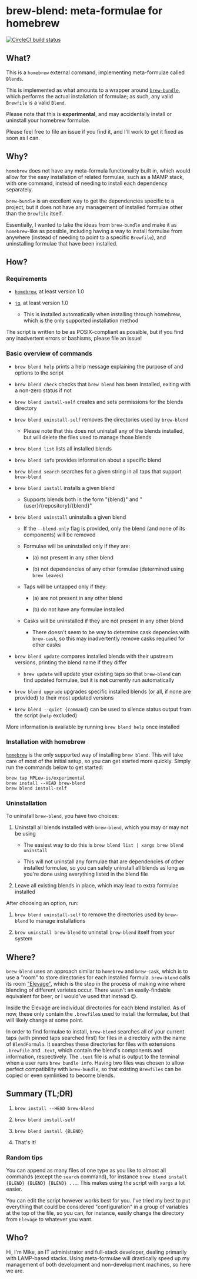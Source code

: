 # brew-blend: meta-formulae for homebrew #


[![CircleCI build status](https://circleci.com/gh/MPLew-is/homebrew-blend.svg?style=svg)](https://circleci.com/gh/MPLew-is/homebrew-blend)


## What? ##

This is a `homebrew` external command, implementing meta-formulae called `Blends`.

This is implemented as what amounts to a wrapper around [`brew-bundle`](https://github.com/Homebrew/homebrew-bundle), which performs the actual installation of formulae; as such, any valid `Brewfile` is a valid `Blend`.

Please note that this is **experimental**, and may accidentally install or uninstall your homebrew formulae.

Please feel free to file an issue if you find it, and I'll work to get it fixed as soon as I can.


## Why? ##

`homebrew` does not have any meta-formula functionality built in, which would allow for the easy installation of related formulae, such as a MAMP stack, with one command, instead of needing to install each dependency separately.

`brew-bundle` is an excellent way to get the dependencies specific to a project, but it does not have any management of installed formulae other than the `Brewfile` itself.

Essentially, I wanted to take the ideas from `brew-bundle` and make it as `homebrew`-like as possible, including having a way to install formulae from anywhere (instead of needing to point to a specific `Brewfile`), and uninstalling formulae that have been installed.


## How? ##


### Requirements ###

- [`homebrew`](https://github.com/Homebrew/brew), at least version 1.0

- [`jq`](https://github.com/stedolan/jq), at least version 1.0

	- This is installed automatically when installing through homebrew, which is the only supported installation method

The script is written to be as POSIX-compliant as possible, but if you find any inadvertent errors or bashisms, please file an issue!


### Basic overview of commands ###

- `brew blend help` prints a help message explaining the purpose of and options to the script

- `brew blend check` checks that `brew blend` has been installed, exiting with a non-zero status if not

- `brew blend install-self` creates and sets permissions for the blends directory

- `brew blend uninstall-self` removes the directories used by `brew-blend`

	- Please note that this does not uninstall any of the blends installed, but will delete the files used to manage those blends

- `brew blend list` lists all installed blends

- `brew blend info` provides information about a specific blend

- `brew blend search` searches for a given string in all taps that support `brew-blend`

- `brew blend install` installs a given blend

	- Supports blends both in the form "{blend}" and "{user}/{repository}/{blend}"

- `brew blend uninstall` uninstalls a given blend

	- If the `--blend-only` flag is provided, only the blend (and none of its components) will be removed

	- Formulae will be uninstalled only if they are:
	
		- (a) not present in any other blend
		
		- (b) not dependencies of any other formulae (determined using `brew leaves`)
	
	- Taps will be untapped only if they:
	
		- (a) are not present in any other blend
		
		- (b) do not have any formulae installed
	
	- Casks will be uninstalled if they are not present in any other blend
	
		- There doesn't seem to be way to determine cask depencies with `brew-cask`, so this may inadvertently remove casks requried for other casks

- `brew blend update` compares installed blends with their upstream versions, printing the blend name if they differ

	- `brew update` will update your existing taps so that `brew-blend` can find updated formulae, but it is **not** currently run automatically

- `brew blend upgrade` upgrades specific installed blends (or all, if none are provided) to their most updated versions

- `brew blend --quiet {command}` can be used to silence status output from the script (`help` excluded)


More information is available by running `brew blend help` once installed


### Installation with homebrew ###

[`homebrew`](https://github.com/Homebrew/brew) is the only supported way of installing `brew blend`. This will take care of most of the initial setup, so you can get started more quickly. Simply run the commands below to get started:

```shell
brew tap MPLew-is/experimental
brew install --HEAD brew-blend
brew blend install-self
```


### Uninstallation ###

To uninstall `brew-blend`, you have two choices:

1. Uninstall all blends installed with `brew-blend`, which you may or may not be using

	- The easiest way to do this is `brew blend list | xargs brew blend uninstall`
	
	- This will not uninstall any formulae that are dependencies of other installed formulae, so you can safely uninstall all blends as long as you're done using everything listed in the blend file

2. Leave all existing blends in place, which may lead to extra formulae installed


After choosing an option, run:

1. `brew blend uninstall-self` to remove the directories used by `brew-blend` to manage installations

2. `brew uninstall brew-blend` to uninstall `brew-blend` itself from your system


## Where? ##

`brew-blend` uses an approach similar to `homebrew` and `brew-cask`, which is to use a "room" to store directories for each installed formula. `brew-blend` calls its room ["Elevage"](https://en.wiktionary.org/wiki/élevage), which is the step in the process of making wine where blending of different varietes occur. There wasn't an easily-findable equivalent for beer, or I would've used that instead 😉.

Inside the Elevage are individual directories for each blend installed. As of now, these only contain the `.brewfile`s used to install the formulae, but that will likely change at some point.

In order to find formulae to install, `brew-blend` searches all of your current taps (with pinned taps searched first) for files in a directory with the name of `BlendFormula`. It searches these directories for files with extensions `.brewfile` and `.text`, which contain the blend's components and information, respectively. The `.text` file is what is output to the terminal when a user runs `brew bundle info`. Having two files was chosen to allow perfect compatibility with `brew-bundle`, so that existing `Brewfiles` can be copied or even symlinked to become blends.


## Summary (TL;DR) ##

1. `brew install --HEAD brew-blend`

2. `brew blend install-self`

3. `brew blend install {BLEND}`

4. That's it!


### Random tips ###

You can append as many files of one type as you like to almost all commands (except the `search` command), for instance `brew blend install {BLEND} {BLEND} {BLEND} ...`. This makes using the script with `xargs` a lot easier.

You can edit the script however works best for you. I've tried my best to put everything that could be considered "configuration" in a group of variables at the top of the file, so you can, for instance, easily change the directory from `Elevage` to whatever you want.


## Who? ##

Hi, I'm Mike, an IT administrator and full-stack developer, dealing primarily with LAMP-based stacks. Using meta-formulae will drastically speed up my management of both development and non-development machines, so here we are.
